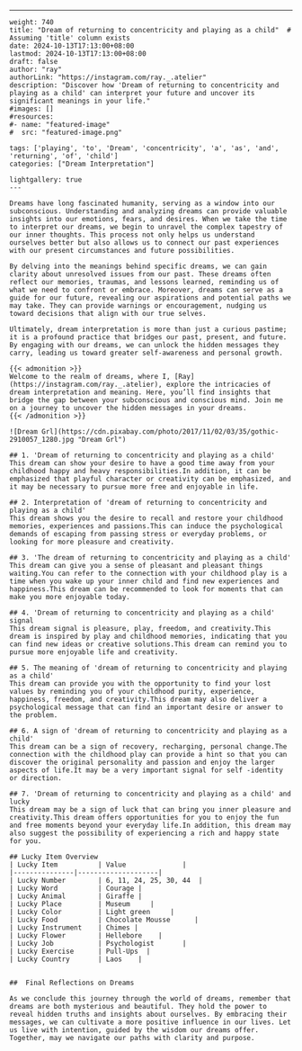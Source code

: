 ---
    weight: 740
    title: "Dream of returning to concentricity and playing as a child"  # Assuming 'title' column exists
    date: 2024-10-13T17:13:00+08:00
    lastmod: 2024-10-13T17:13:00+08:00
    draft: false
    author: "ray"
    authorLink: "https://instagram.com/ray._.atelier"
    description: "Discover how 'Dream of returning to concentricity and playing as a child' can interpret your future and uncover its significant meanings in your life."
    #images: []
    #resources:
    #- name: "featured-image"
    #  src: "featured-image.png"
    
    tags: ['playing', 'to', 'Dream', 'concentricity', 'a', 'as', 'and', 'returning', 'of', 'child']
    categories: ["Dream Interpretation"]
    
    lightgallery: true
    ---
    
    Dreams have long fascinated humanity, serving as a window into our subconscious. Understanding and analyzing dreams can provide valuable insights into our emotions, fears, and desires. When we take the time to interpret our dreams, we begin to unravel the complex tapestry of our inner thoughts. This process not only helps us understand ourselves better but also allows us to connect our past experiences with our present circumstances and future possibilities.
    
    By delving into the meanings behind specific dreams, we can gain clarity about unresolved issues from our past. These dreams often reflect our memories, traumas, and lessons learned, reminding us of what we need to confront or embrace. Moreover, dreams can serve as a guide for our future, revealing our aspirations and potential paths we may take. They can provide warnings or encouragement, nudging us toward decisions that align with our true selves.
    
    Ultimately, dream interpretation is more than just a curious pastime; it is a profound practice that bridges our past, present, and future. By engaging with our dreams, we can unlock the hidden messages they carry, leading us toward greater self-awareness and personal growth.
    
    {{< admonition >}}
    Welcome to the realm of dreams, where I, [Ray](https://instagram.com/ray._.atelier), explore the intricacies of dream interpretation and meaning. Here, you’ll find insights that bridge the gap between your subconscious and conscious mind. Join me on a journey to uncover the hidden messages in your dreams.
    {{< /admonition >}}
    
    ![Dream Grl](https://cdn.pixabay.com/photo/2017/11/02/03/35/gothic-2910057_1280.jpg "Dream Grl")
    
    ## 1. 'Dream of returning to concentricity and playing as a child'
    This dream can show your desire to have a good time away from your childhood happy and heavy responsibilities.In addition, it can be emphasized that playful character or creativity can be emphasized, and it may be necessary to pursue more free and enjoyable in life.
    
    ## 2. Interpretation of 'dream of returning to concentricity and playing as a child'
    This dream shows you the desire to recall and restore your childhood memories, experiences and passions.This can induce the psychological demands of escaping from passing stress or everyday problems, or looking for more pleasure and creativity.
    
    ## 3. 'The dream of returning to concentricity and playing as a child'
    This dream can give you a sense of pleasant and pleasant things waiting.You can refer to the connection with your childhood play is a time when you wake up your inner child and find new experiences and happiness.This dream can be recommended to look for moments that can make you more enjoyable today.
    
    ## 4. 'Dream of returning to concentricity and playing as a child' signal
    This dream signal is pleasure, play, freedom, and creativity.This dream is inspired by play and childhood memories, indicating that you can find new ideas or creative solutions.This dream can remind you to pursue more enjoyable life and creativity.
    
    ## 5. The meaning of 'dream of returning to concentricity and playing as a child'
    This dream can provide you with the opportunity to find your lost values by reminding you of your childhood purity, experience, happiness, freedom, and creativity.This dream may also deliver a psychological message that can find an important desire or answer to the problem.
    
    ## 6. A sign of 'dream of returning to concentricity and playing as a child'
    This dream can be a sign of recovery, recharging, personal change.The connection with the childhood play can provide a hint so that you can discover the original personality and passion and enjoy the larger aspects of life.It may be a very important signal for self -identity or direction.
    
    ## 7. 'Dream of returning to concentricity and playing as a child' and lucky
    This dream may be a sign of luck that can bring you inner pleasure and creativity.This dream offers opportunities for you to enjoy the fun and free moments beyond your everyday life.In addition, this dream may also suggest the possibility of experiencing a rich and happy state for you.
    
    ## Lucky Item Overview
    | Lucky Item          | Value              |
    |---------------|--------------------|
    | Lucky Number        | 6, 11, 24, 25, 30, 44  |
    | Lucky Word          | Courage |
    | Lucky Animal        | Giraffe |
    | Lucky Place         | Museum     |
    | Lucky Color         | Light green     |
    | Lucky Food          | Chocolate Mousse      |
    | Lucky Instrument    | Chimes |
    | Lucky Flower        | Hellebore    |
    | Lucky Job           | Psychologist       |
    | Lucky Exercise      | Pull-Ups  |
    | Lucky Country       | Laos    |
    
    
    ##  Final Reflections on Dreams
    
    As we conclude this journey through the world of dreams, remember that dreams are both mysterious and beautiful. They hold the power to reveal hidden truths and insights about ourselves. By embracing their messages, we can cultivate a more positive influence in our lives. Let us live with intention, guided by the wisdom our dreams offer. Together, may we navigate our paths with clarity and purpose.
    